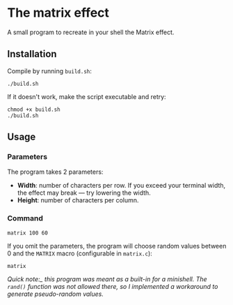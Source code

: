 # The matrix effect

A small program to recreate in your shell the Matrix effect.

## Installation

Compile by running `build.sh`:

```
./build.sh
```

If it doesn't work, make the script executable and retry:

```
chmod +x build.sh
./build.sh
```

## Usage

### Parameters

The program takes 2 parameters:

- **Width**: number of characters per row. If you exceed your terminal width, the effect may break — try lowering the width.
- **Height**: number of characters per column.

### Command

```
matrix 100 60
```

If you omit the parameters, the program will choose random values between 0 and the `MATRIX` macro (configurable in `matrix.c`):

```
matrix
```

_Quick note:\_ this program was meant as a built-in for a minishell. The `rand()` function was not allowed there, so I implemented a workaround to generate pseudo-random values._
